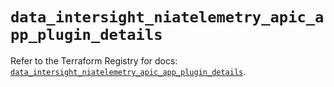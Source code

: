 # `data_intersight_niatelemetry_apic_app_plugin_details`

Refer to the Terraform Registry for docs: [`data_intersight_niatelemetry_apic_app_plugin_details`](https://registry.terraform.io/providers/ciscodevnet/intersight/1.0.71/docs/data-sources/niatelemetry_apic_app_plugin_details).
